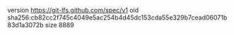 version https://git-lfs.github.com/spec/v1
oid sha256:cb82cc2f745c4049e5ac254b4d45dc153cda55e329b7cead06071b83d1a3072b
size 8889
